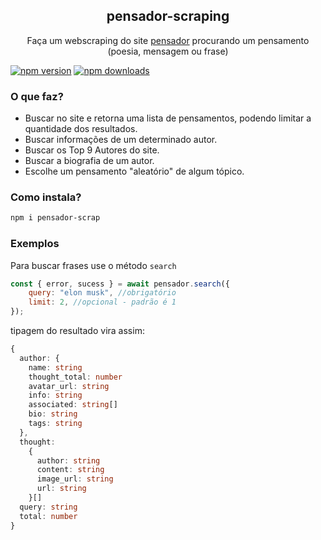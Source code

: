 <p align="center">
 <h2 align="center">pensador-scraping</h2>
 <p align="center">Faça um webscraping do site <a href="https://www.pensador.com/">pensador</a> procurando um pensamento (poesia, mensagem ou frase)</p>
</p>

[![npm version](https://img.shields.io/npm/v/pensador-scrap.svg?style=flat-square)](https://www.npmjs.org/package/pensador-scrap)
[![npm downloads](https://img.shields.io/npm/dm/pensador-scrap.svg?style=flat-square)](https://npm-stat.com/charts.html?package=pensador-scrap)

### O que faz?

- Buscar no site e retorna uma lista de pensamentos, podendo limitar a quantidade dos resultados.
- Buscar informações de um determinado autor.
- Buscar os Top 9 Autores do site.
- Buscar a biografia de um autor.
- Escolhe um pensamento "aleatório" de algum tópico.

### Como instala?

```bash
npm i pensador-scrap
```

### Exemplos

Para buscar frases use o método `search`

```js
const { error, sucess } = await pensador.search({
	query: "elon musk", //obrigatório
	limit: 2, //opcional - padrão é 1
});
```

tipagem do resultado vira assim:

```ts
{
  author: {
    name: string
    thought_total: number
    avatar_url: string
    info: string
    associated: string[]
    bio: string
    tags: string
  },
  thought:
    {
      author: string
      content: string
      image_url: string
      url: string
    }[]
  query: string
  total: number
}
```

